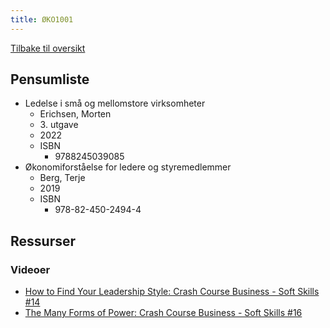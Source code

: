 ```yaml
---
title: ØKO1001
---
```

[Tilbake til oversikt](../README.md)

## Pensumliste

- Ledelse i små og mellomstore virksomheter
  - Erichsen, Morten
  - 3\. utgave
  - 2022
  - ISBN
    - 9788245039085
- Økonomiforståelse for ledere og styremedlemmer
  - Berg, Terje
  - 2019
  - ISBN
    - 978-82-450-2494-4

## Ressurser

### Videoer

- [How to Find Your Leadership Style: Crash Course Business - Soft Skills #14](https://youtu.be/bSRvDfD451I?si=zp1cDBX5GZmt3Ke7)
- [The Many Forms of Power: Crash Course Business - Soft Skills #16](https://youtu.be/NL4_VoX7DuQ?si=cRcxyuA3XSPeozyn)
